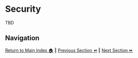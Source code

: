 Security
=============

TBD


## Navigation

[Return to Main Index 🏠](../readme.md) ‖
[Previous Section ⏪](./scaling.md) ‖ [Next Section ⏩](./cost-management.md)